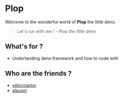 # Plop
Welcome to the wonderful world of **Plop** the little deno.
> Let's run with me ! - *Plop the little deno*

## What's for ?
- Undertanding deno framework and how to code with

## Who are the friends ?
- [velociraptor](https://deno.land/x/velociraptor)
- [alausor](https://deno.land/x/alausor)

